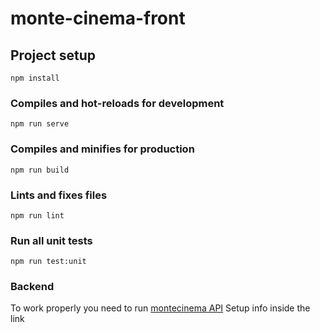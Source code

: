 # monte-cinema-front

## Project setup
```Cancel changes
npm install
```

### Compiles and hot-reloads for development
```
npm run serve
```

### Compiles and minifies for production
```
npm run build
```

### Lints and fixes files
```
npm run lint
```

### Run all unit tests
```
npm run test:unit
```

### Backend 
To work properly you need to run [montecinema API](https://github.com/monterail/monte-cinema) 
Setup info inside the link

